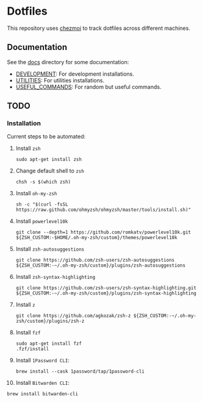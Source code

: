 # Dotfiles

This repository uses [chezmoi](https://www.chezmoi.io/) to track dotfiles across different machines.

## Documentation

See the [docs](./docs/) directory for some documentation:

- [DEVELOPMENT](./docs/DEVELOPMENT.md): For development installations.
- [UTILITIES](./docs/UTILITIES.md): For utilities installations.
- [USEFUL_COMMANDS](./docs/USEFUL_COMMANDS.md): For random but useful commands.


## TODO

### Installation

Current steps to be automated:

1. Install `zsh`
    ```shell
    sudo apt-get install zsh
    ```
2. Change default shell to `zsh`
    ```shell
    chsh -s $(which zsh)
    ```
3. Install `oh-my-zsh`
    ```shell
    sh -c "$(curl -fsSL https://raw.github.com/ohmyzsh/ohmyzsh/master/tools/install.sh)"
    ```
4. Install `powerlevel10k`
    ```shell
    git clone --depth=1 https://github.com/romkatv/powerlevel10k.git ${ZSH_CUSTOM:-$HOME/.oh-my-zsh/custom}/themes/powerlevel10k
    ```
5. Install `zsh-autosuggestions`
    ```shell
    git clone https://github.com/zsh-users/zsh-autosuggestions ${ZSH_CUSTOM:-~/.oh-my-zsh/custom}/plugins/zsh-autosuggestions
    ```
6. Install `zsh-syntax-highlighting`
   ```shell
   git clone https://github.com/zsh-users/zsh-syntax-highlighting.git ${ZSH_CUSTOM:-~/.oh-my-zsh/custom}/plugins/zsh-syntax-highlighting
   ```
7. Install `z`
   ```shell
   git clone https://github.com/agkozak/zsh-z ${ZSH_CUSTOM:-~/.oh-my-zsh/custom}/plugins/zsh-z
   ```
8. Install `fzf`
   ```shell
   sudo apt-get install fzf
   .fzf/install
   ```
   
9. Install `1Password CLI`:
   ```shell
   brew install --cask 1password/tap/1password-cli
   ```

10. Install `Bitwarden CLI`:
   ```shell
   brew install bitwarden-cli
   ```
